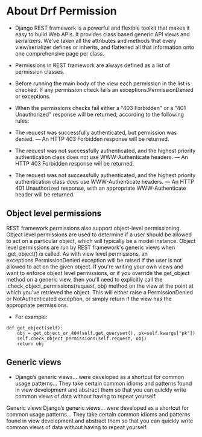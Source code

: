 # About Drf Permission

- Django REST framework is a powerful and flexible toolkit that makes it easy to build Web APIs. It provides class based generic API views and serializers. We've taken all the attributes and methods that every view/serializer defines or inherits, and flattened all that information onto one comprehensive page per class.
- Permissions in REST framework are always defined as a list of permission classes.

- Before running the main body of the view each permission in the list is checked. If any permission check fails an exceptions.PermissionDenied or exceptions.
- When the permissions checks fail either a "403 Forbidden" or a "401 Unauthorized" response will be returned, according to the following rules:
- The request was successfully authenticated, but permission was denied. — An HTTP 403 Forbidden response will be returned.
- The request was not successfully authenticated, and the highest priority authentication class does not use WWW-Authenticate headers. — An HTTP 403 Forbidden response will be returned.
- The request was not successfully authenticated, and the highest priority authentication class does use WWW-Authenticate headers.
— An HTTP 401 Unauthorized response, with an appropriate WWW-Authenticate header will be returned.

## Object level permissions
REST framework permissions also support object-level permissioning. Object level permissions are used to determine if a user should be allowed to act on a particular object, which will typically be a model instance.
Object level permissions are run by REST framework's generic views when .get_object() is called. As with view level permissions, an exceptions.PermissionDenied exception will be raised if the user is not allowed to act on the given object.
If you're writing your own views and want to enforce object level permissions, or if you override the get_object method on a generic view, then you'll need to explicitly call the .check_object_permissions(request, obj) method on the view at the point at which you've retrieved the object.
This will either raise a PermissionDenied or NotAuthenticated exception, or simply return if the view has the appropriate permissions.

- For example:
```
def get_object(self):
    obj = get_object_or_404(self.get_queryset(), pk=self.kwargs["pk"])
    self.check_object_permissions(self.request, obj)
    return obj
```

## Generic views
- Django’s generic views... were developed as a shortcut for common usage patterns... They take certain common idioms and patterns found in view development and abstract them so that you can quickly write common views of data without having to repeat yourself.


Generic views
Django’s generic views... were developed as a shortcut for common usage patterns... They take certain common idioms and patterns found in view development and abstract them so that you can quickly write common views of data without having to repeat yourself.







